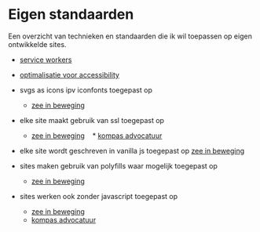 # Eigen standaarden

Een overzicht van technieken en standaarden die ik wil toepassen op eigen ontwikkelde sites.

* [service workers](https://justmarkup.com/log/2016/10/enhancing-a-comment-form/)
* [optimalisatie voor accessibility](https://shop.smashingmagazine.com/products/apps-for-all)

* svgs as icons ipv iconfonts
toegepast op 
    * [zee in beweging](https://zeeinbeweging.nl/)

* elke site maakt gebruik van ssl
toegepast op 
    * [zee in beweging](https://zeeinbeweging.nl/)
    * [kompas advocatuur](http://kompas-advocatuur.nl/)

* elke site wordt geschreven in vanilla js
toegepast op 
    [zee in beweging](https://zeeinbeweging.nl/)

* sites maken gebruik van polyfills waar mogelijk
toegepast op
    * [zee in beweging](https://zeeinbeweging.nl/)

* sites werken ook zonder javascript
toegepast op
    * [zee in beweging](https://zeeinbeweging.nl/)
    * [kompas advocatuur](http://kompas-advocatuur.nl/)
